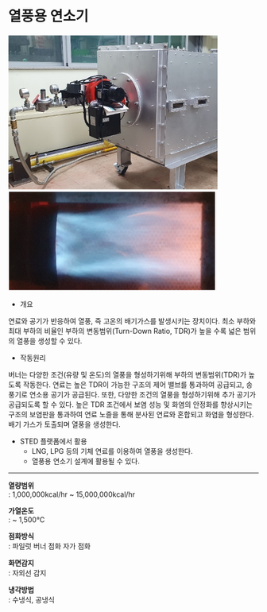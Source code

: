# 열풍용 연소기

![열풍용 연소기](./combuster-hot-air-01.png)
![열풍용 연소기 화염사진](./combuster-hot-air-02.png)

- 개요

연료와 공기가 반응하여 열풍, 즉 고온의 배기가스를 발생시키는 장치이다. 최소 부하와 최대 부하의 비율인 부하의 변동범위(Turn-Down Ratio, TDR)가 높을 수록 넓은 범위의 열풍을 생성할 수 있다.

- 작동원리

버너는 다양한 조건(유량 및 온도)의 열풍을 형성하기위해 부하의 변동범위(TDR)가 높도록 작동한다. 연료는 높은 TDR이 가능한 구조의 제어 밸브를 통과하여 공급되고, 송풍기로 연소용 공기가 공급된다. 또한, 다양한 조건의 열풍을 형성하기위해 추가 공기가 공급되도록 할 수 있다. 높은 TDR 조건에서 보염 성능 및 화염의 안정화를 향상시키는 구조의 보염판을 통과하여 연료 노즐을 통해 분사된 연료와 혼합되고 화염을 형성한다. 배기 가스가 토출되며 열풍을 생성한다.

- STED 플랫폼에서 활용
  - LNG, LPG 등의 기체 연료를 이용하여 열풍을 생성한다.
  - 열풍용 연소기 설계에 활용될 수 있다.

---

**열량범위**  
: 1,000,000kcal/hr ~ 15,000,000kcal/hr

**가열온도**  
: ~ 1,500℃

**점화방식**  
: 파일럿 버너 점화 자가 점화

**화면감지**  
: 자외선 감지

**냉각방법**  
: 수냉식, 공냉식
